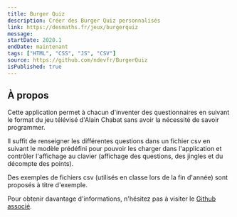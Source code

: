 ```yaml
---
title: Burger Quiz
description: Créer des Burger Quiz personnalisés
link: https://desmaths.fr/jeux/burgerquiz
message:
startDate: 2020.1
endDate: maintenant
tags: ["HTML", "CSS", "JS", "CSV"]
source: https://github.com/ndevfr/BurgerQuiz
isPublished: true
---
```


## À propos

Cette application permet à chacun d'inventer des questionnaires en suivant le format du jeu télévisé d'Alain Chabat sans avoir la nécessité de savoir programmer.

Il suffit de renseigner les différentes questions dans un fichier csv en suivant le modèle prédéfini pour pouvoir les charger dans l'application et contrôler l'affichage au clavier (affichage des questions, des jingles et du décompte des points).

Des exemples de fichiers csv (utilisés en classe lors de la fin d'année) sont proposés à titre d'exemple.

Pour obtenir davantage d'informations, n'hésitez pas à visiter le [Github associé](https://github.com/ndevfr/BurgerQuiz).
